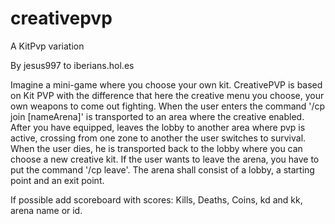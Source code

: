 creativepvp
===========

A KitPvp variation

By jesus997 to iberians.hol.es

Imagine a mini-game where you choose your own kit. CreativePVP is based on Kit PVP with the difference that here the creative menu 
you choose, your own weapons to come out fighting. When the user enters the command '/cp join [nameArena]' is transported to an area 
where the creative enabled. After you have equipped, leaves the lobby to another area where pvp is active, crossing from one zone to 
another the user switches to survival. When the user dies, he is transported back to the lobby where you can choose a new creative kit. 
If the user wants to leave the arena, you have to put the command '/cp leave'. The arena shall consist of a lobby, a starting point 
and an exit point.  

If possible add scoreboard with scores: Kills, Deaths, Coins, kd and kk, arena name or id.
